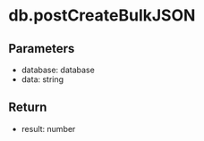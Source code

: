 # db.postCreateBulkJSON

## Parameters
- database: database
- data: string


## Return
- result: number
